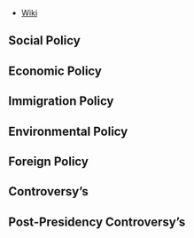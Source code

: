 - [Wiki](https://en.wikipedia.org/wiki/Lyndon_B._Johnson)
## Social Policy

## Economic Policy

## Immigration Policy

## Environmental Policy

## Foreign Policy

## Controversy’s

## Post-Presidency Controversy’s
